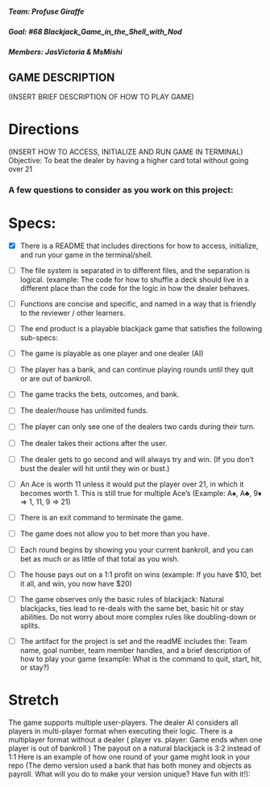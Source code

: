 
##### Team: Profuse Giraffe
##### Goal: #68 Blackjack_Game_in_the_Shell_with_Nod

##### Members: JasVictoria & MsMishi
## GAME DESCRIPTION
(INSERT BRIEF DESCRIPTION OF HOW TO PLAY GAME)

# Directions
(INSERT HOW TO ACCESS, INITIALIZE AND RUN GAME IN TERMINAL)
Objective: To beat the dealer by having a higher card total without going over 21

### A few questions to consider as you work on this project:




# Specs:
- [x] There is a README that includes directions for how to access,
     initialize, and run your game in the terminal/shell.
- [ ] The file system is separated in to different files, and the separation is logical. (example: The code for how to shuffle a deck should live in a different place than the code for the logic in how the dealer behaves.
- [ ] Functions are concise and specific, and named in a way that is friendly to the reviewer / other learners.
- [ ] The end product is a playable blackjack game that satisfies the following sub-specs:
- [ ] The game is playable as one player and one dealer (AI)
- [ ] The player has a bank, and can continue playing rounds until they quit or are out of bankroll.
- [ ] The game tracks the bets, outcomes, and bank.
- [ ] The dealer/house has unlimited funds.
- [ ] The player can only see one of the dealers two cards during their turn.
- [ ] The dealer takes their actions after the user.
- [ ] The dealer gets to go second and will always try and win. (If you don’t bust the dealer will hit until they win or bust.)
- [ ] An Ace is worth 11 unless it would put the player over 21, in which it becomes worth 1. This is still true for multiple Ace’s (Example: A♠︎, A♣️, 9♦️ => 1, 11, 9 => 21)
- [ ] There is an exit command to terminate the game.
- [ ] The game does not allow you to bet more than you have.
- [ ] Each round begins by showing you your current bankroll, and you can bet as much or as little of that total as you wish.
- [ ] The house pays out on a 1:1 profit on wins (example: If you have $10, bet it all, and win, you now have $20)
- [ ] The game observes only the basic rules of blackjack: Natural blackjacks, ties lead to re-deals with the same bet, basic hit or stay abilities. Do not worry about more complex rules like doubling-down or splits.
- [ ] The artifact for the project is set and the readME includes the: Team name, goal number, team member handles, and a brief description of how to play your game (example: What is the command to quit, start, hit, or stay?)


# Stretch

 The game supports multiple user-players.
 The dealer AI considers all players in multi-player format when executing their logic.
 There is a multiplayer format without a dealer ( player vs. player: Game ends when one player is out of bankroll )
 The payout on a natural blackjack is 3:2 instead of 1:1
Here is an example of how one round of your game might look in your repo (The demo version used a bank that has both money and objects as payroll. What will you do to make your version unique? Have fun with it!):
